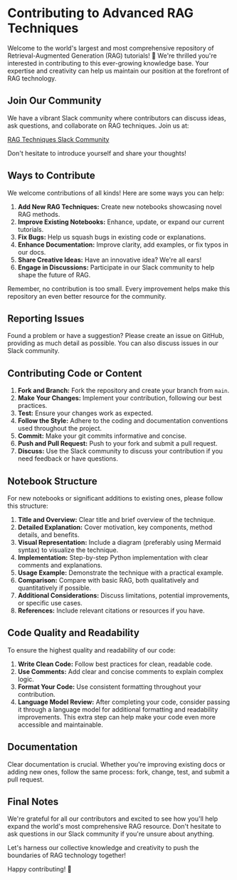 # Contributing to Advanced RAG Techniques

Welcome to the world's largest and most comprehensive repository of Retrieval-Augmented Generation (RAG) tutorials! 🌟 We're thrilled you're interested in contributing to this ever-growing knowledge base. Your expertise and creativity can help us maintain our position at the forefront of RAG technology.

## Join Our Community

We have a vibrant Slack community where contributors can discuss ideas, ask questions, and collaborate on RAG techniques. Join us at:

[RAG Techniques Slack Community](https://join.slack.com/t/rag-techniques/shared_invite/zt-1234567890)

Don't hesitate to introduce yourself and share your thoughts!

## Ways to Contribute

We welcome contributions of all kinds! Here are some ways you can help:

1. **Add New RAG Techniques:** Create new notebooks showcasing novel RAG methods.
2. **Improve Existing Notebooks:** Enhance, update, or expand our current tutorials.
3. **Fix Bugs:** Help us squash bugs in existing code or explanations.
4. **Enhance Documentation:** Improve clarity, add examples, or fix typos in our docs.
5. **Share Creative Ideas:** Have an innovative idea? We're all ears!
6. **Engage in Discussions:** Participate in our Slack community to help shape the future of RAG.

Remember, no contribution is too small. Every improvement helps make this repository an even better resource for the community.

## Reporting Issues

Found a problem or have a suggestion? Please create an issue on GitHub, providing as much detail as possible. You can also discuss issues in our Slack community.

## Contributing Code or Content

1. **Fork and Branch:** Fork the repository and create your branch from `main`.
2. **Make Your Changes:** Implement your contribution, following our best practices.
3. **Test:** Ensure your changes work as expected.
4. **Follow the Style:** Adhere to the coding and documentation conventions used throughout the project.
5. **Commit:** Make your git commits informative and concise.
6. **Push and Pull Request:** Push to your fork and submit a pull request.
7. **Discuss:** Use the Slack community to discuss your contribution if you need feedback or have questions.

## Notebook Structure

For new notebooks or significant additions to existing ones, please follow this structure:

1. **Title and Overview:** Clear title and brief overview of the technique.
2. **Detailed Explanation:** Cover motivation, key components, method details, and benefits.
3. **Visual Representation:** Include a diagram (preferably using Mermaid syntax) to visualize the technique.
4. **Implementation:** Step-by-step Python implementation with clear comments and explanations.
5. **Usage Example:** Demonstrate the technique with a practical example.
6. **Comparison:** Compare with basic RAG, both qualitatively and quantitatively if possible.
7. **Additional Considerations:** Discuss limitations, potential improvements, or specific use cases.
8. **References:** Include relevant citations or resources if you have.

## Code Quality and Readability

To ensure the highest quality and readability of our code:

1. **Write Clean Code:** Follow best practices for clean, readable code.
2. **Use Comments:** Add clear and concise comments to explain complex logic.
3. **Format Your Code:** Use consistent formatting throughout your contribution.
4. **Language Model Review:** After completing your code, consider passing it through a language model for additional formatting and readability improvements. This extra step can help make your code even more accessible and maintainable.

## Documentation

Clear documentation is crucial. Whether you're improving existing docs or adding new ones, follow the same process: fork, change, test, and submit a pull request.

## Final Notes

We're grateful for all our contributors and excited to see how you'll help expand the world's most comprehensive RAG resource. Don't hesitate to ask questions in our Slack community if you're unsure about anything.

Let's harness our collective knowledge and creativity to push the boundaries of RAG technology together!

Happy contributing! 🚀